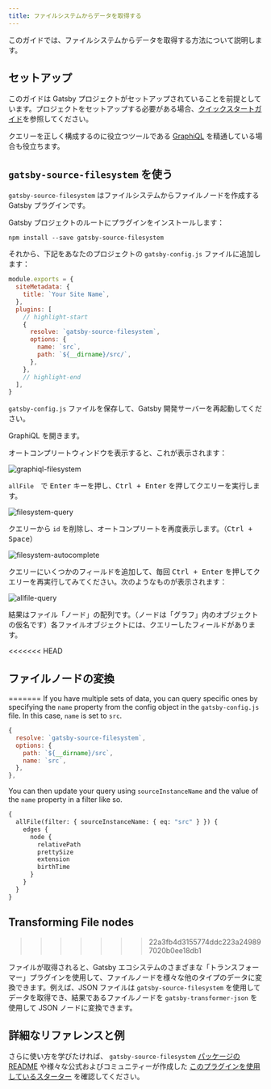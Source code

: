 ```yaml
---
title: ファイルシステムからデータを取得する
---
```


このガイドでは、ファイルシステムからデータを取得する方法について説明します。

## セットアップ

このガイドは Gatsby プロジェクトがセットアップされていることを前提としています。プロジェクトをセットアップする必要がある場合、[クイックスタートガイド](/docs/quick-start/)を参照してください。

クエリーを正しく構成するのに役立つツールである [GraphiQL](/docs/introducing-graphiql/) を精通している場合も役立ちます。

## `gatsby-source-filesystem` を使う

`gatsby-source-filesystem` はファイルシステムからファイルノードを作成する Gatsby プラグインです。

Gatsby プロジェクトのルートにプラグインをインストールします：

```shell
npm install --save gatsby-source-filesystem
```

それから、下記をあなたのプロジェクトの `gatsby-config.js` ファイルに追加します：

```javascript:title=gatsby-config.js
module.exports = {
  siteMetadata: {
    title: `Your Site Name`,
  },
  plugins: [
    // highlight-start
    {
      resolve: `gatsby-source-filesystem`,
      options: {
        name: `src`,
        path: `${__dirname}/src/`,
      },
    },
    // highlight-end
  ],
}
```

`gatsby-config.js` ファイルを保存して、Gatsby 開発サーバーを再起動してください。

GraphiQL を開きます。

オートコンプリートウィンドウを表示すると、これが表示されます：

![graphiql-filesystem](./images/graphiql-filesystem.png)

`allFile`　で <kbd>Enter</kbd> キーを押し、<kbd>Ctrl + Enter</kbd> を押してクエリーを実行します。

![filesystem-query](./images/filesystem-query.png)

クエリーから `id` を削除し、オートコンプリートを再度表示します。（<kbd>Ctrl + Space</kbd>）

![filesystem-autocomplete](./images/filesystem-autocomplete.png)

クエリーにいくつかのフィールドを追加して、毎回 <kbd>Ctrl + Enter</kbd> を押してクエリーを再実行してみてください。次のようなものが表示されます：

![allfile-query](./images/allfile-query.png)

結果はファイル「ノード」の配列です。（ノードは「グラフ」内のオブジェクトの仮名です）各ファイルオブジェクトには、クエリーしたフィールドがあります。

<<<<<<< HEAD
## ファイルノードの変換
=======
If you have multiple sets of data, you can query specific ones by specifying the `name` property from the config object in the `gatsby-config.js` file. In this case, `name` is set to `src`.

```javascript:title=gatsby-config.js
{
  resolve: `gatsby-source-filesystem`,
  options: {
    path: `${__dirname}/src`,
    name: `src`,
  },
},
```

You can then update your query using `sourceInstanceName` and the value of the `name` property in a filter like so.

```graphql
{
  allFile(filter: { sourceInstanceName: { eq: "src" } }) {
    edges {
      node {
        relativePath
        prettySize
        extension
        birthTime
      }
    }
  }
}
```

## Transforming File nodes
>>>>>>> 22a3fb4d3155774ddc223a249897020b0ee18db1

ファイルが取得されると、Gatsby エコシステムのさまざまな「トランスフォーマー」プラグインを使用して、ファイルノードを様々な他のタイプのデータに変換できます。例えば、JSON ファイルは `gatsby-source-filesystem` を使用してデータを取得でき、結果であるファイルノードを `gatsby-transformer-json` を使用して JSON ノードに変換できます。

## 詳細なリファレンスと例

さらに使い方を学びたければ、 `gatsby-source-filesystem` [パッケージの README](/packages/gatsby-source-filesystem/) や様々な公式およびコミュニティーが作成した [このプラグインを使用しているスターター](/starters/?d=gatsby-source-filesystem) を確認してください。
